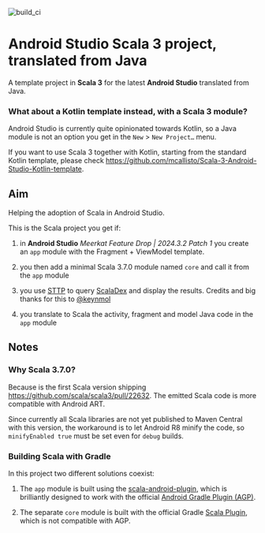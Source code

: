 ![build_ci](https://github.com/mcallisto/Scala-3-Android-Studio-Java-template/actions/workflows/build_ci.yml/badge.svg)
# Android Studio Scala 3 project, translated from Java

A template project in **Scala 3** for the latest **Android Studio** translated from Java.

### What about a Kotlin template instead, with a Scala 3 module?

Android Studio is currently quite opinionated towards Kotlin,
so a Java module is not an option you get in the `New` > `New Project…` menu.

If you want to use Scala 3 together with Kotlin, starting from the standard Kotlin template,
please check https://github.com/mcallisto/Scala-3-Android-Studio-Kotlin-template.

## Aim

Helping the adoption of Scala in Android Studio.

This is the Scala project you get if:

1. in **Android Studio** _Meerkat Feature Drop | 2024.3.2 Patch 1_ you create an `app` module with the Fragment + ViewModel template.

2. you then add a minimal Scala 3.7.0 module named `core` and call it from the `app` module

3. you use [STTP](https://github.com/softwaremill/sttp) to query [ScalaDex](https://index.scala-lang.org/)
   and display the results. Credits and big thanks for this to [@keynmol](https://github.com/keynmol)

4. you translate to Scala the activity, fragment and model Java code in the `app` module

## Notes

### Why Scala 3.7.0?

Because is the first Scala version shipping https://github.com/scala/scala3/pull/22632.
The emitted Scala code is more compatible with Android ART.

Since currently all Scala libraries are not yet published to Maven Central with this version,
the workaround is to let Android R8 minify the code,
so `minifyEnabled true` must be set even for `debug` builds.

### Building Scala with Gradle

In this project two different solutions coexist:

1. The `app` module is built using the [scala-android-plugin](https://github.com/onsqcorp/scala-android-plugin),
which is brilliantly designed to work with the official
[Android Gradle Plugin (AGP)](https://mvnrepository.com/artifact/com.android.tools.build/gradle/8.9.2).

2. The separate `core` module is built with the official Gradle
[Scala Plugin](https://docs.gradle.org/current/userguide/scala_plugin.html),
which is not compatible with AGP.

